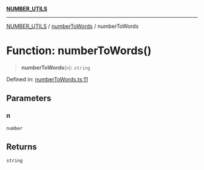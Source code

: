 [**NUMBER_UTILS**](../../README.md)

***

[NUMBER_UTILS](../../README.md) / [numberToWords](../README.md) / numberToWords

# Function: numberToWords()

> **numberToWords**(`n`): `string`

Defined in: [numberToWords.ts:11](https://github.com/dailker/everyutil/blob/7c30ec40bbb398255a9be572db0a537e8bcb9c11/src/number/numberToWords.ts#L11)

## Parameters

### n

`number`

## Returns

`string`
